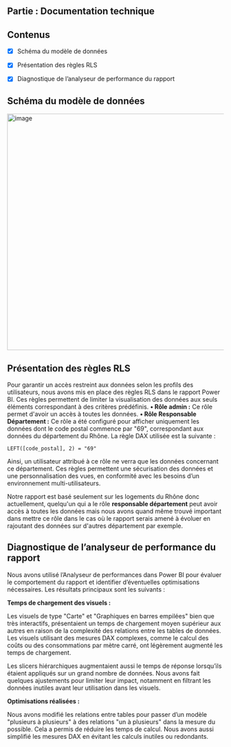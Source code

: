 ## Partie : Documentation technique

## Contenus

- [x] Schéma du modèle de données
- [x] Présentation des règles RLS
- [x] Diagnostique de l’analyseur de performance du rapport


##  Schéma du modèle de données
<img width="550" alt="image" src="https://github.com/user-attachments/assets/ed2399b5-17b4-41a9-ba49-7fd09dc1eba0" />

## Présentation des règles RLS

Pour garantir un accès restreint aux données selon les profils des utilisateurs, nous avons mis en place des règles RLS dans le rapport Power BI. Ces règles permettent de limiter la visualisation des données aux seuls éléments correspondant à des critères prédéfinis.
**•	Rôle admin :** Ce rôle permet d'avoir un accès à toutes les données.
**•	Rôle Responsable Département :** Ce rôle a été configuré pour afficher uniquement les données dont le code postal commence par "69", correspondant aux données du département du Rhône. La règle DAX utilisée est la suivante :
```
LEFT([code_postal], 2) = "69"
```
Ainsi, un utilisateur attribué à ce rôle ne verra que les données concernant ce département.
Ces règles permettent une sécurisation des données et une personnalisation des vues, en conformité avec les besoins d’un environnement multi-utilisateurs.

Notre rapport est basé seulement sur les logements du Rhône donc actuellement, quelqu'un qui a le rôle **responsable département** peut avoir accès à toutes les données mais nous avons quand même trouvé important dans mettre ce rôle dans le cas où le rapport serais amené à évoluer en rajoutant des données sur d'autres département par exemple.

## Diagnostique de l’analyseur de performance du rapport

Nous avons utilisé l’Analyseur de performances dans Power BI pour évaluer le comportement du rapport et identifier d’éventuelles optimisations nécessaires. Les résultats principaux sont les suivants :

**Temps de chargement des visuels :**

Les visuels de type "Carte" et "Graphiques en barres empilées" bien que très interactifs, présentaient un temps de chargement moyen supérieur aux autres en raison de la complexité des relations entre les tables de données.
Les visuels utilisant des mesures DAX complexes, comme le calcul des coûts ou des consommations par mètre carré, ont légèrement augmenté les temps de chargement.

Les slicers hiérarchiques augmentaient aussi le temps de réponse lorsqu’ils étaient appliqués sur un grand nombre de données. Nous avons fait quelques ajustements pour limiter leur impact, notamment en filtrant les données inutiles avant leur utilisation dans les visuels.

**Optimisations réalisées :**

Nous avons modifié les relations entre tables pour passer d’un modèle "plusieurs à plusieurs" à des relations "un à plusieurs" dans la mesure du possible. Cela a permis de réduire les temps de calcul.
Nous avons aussi simplifié les mesures DAX en évitant les calculs inutiles ou redondants.
